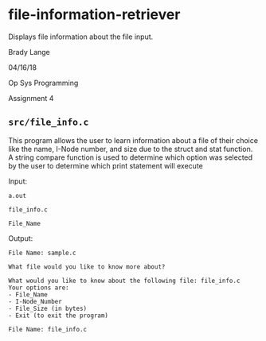 # file-information-retriever
Displays file information about the file input.

Brady Lange

04/16/18

Op Sys Programming

Assignment 4

## `src/file_info.c`
This program allows the user to learn information about a file of their choice like the name,
I-Node number, and size due to the struct and stat function. A string compare function is used 
to determine which option was selected by the user to determine which print statement will execute

Input:

`a.out`

`file_info.c`

`File_Name`

Output:

`File Name: sample.c`

`What file would you like to know more about?`

```
What would you like to know about the following file: file_info.c
Your options are:
- File_Name
- I-Node_Number
- File_Size (in bytes)
- Exit (to exit the program)
```

`File Name: file_info.c`
